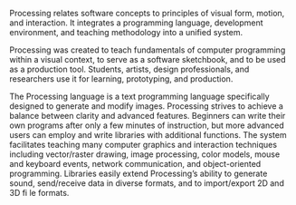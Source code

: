 Processing relates software concepts to principles of visual form, motion, and interaction. It integrates a programming language, development environment, and teaching methodology into a unified system. 

Processing was created to teach fundamentals of computer programming within a visual context, to serve as a software sketchbook, and to be used as a production tool. Students, artists, design professionals, and researchers use it for learning, prototyping, and production.

The Processing language is a text programming language specifically designed to generate and modify images. Processing strives to achieve a balance between clarity and advanced features. Beginners can write their own programs after only a few minutes of instruction, but more advanced users can employ and write libraries with additional functions. The system facilitates teaching many computer graphics and interaction techniques including vector/raster drawing, image processing, color models, mouse and keyboard events, network communication, and object-oriented programming. Libraries
easily extend Processing’s ability to generate sound, send/receive data in diverse formats, and to import/export 2D and 3D fi le formats.
